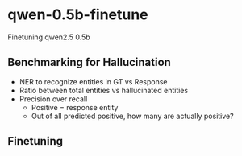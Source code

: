# qwen-0.5b-finetune
Finetuning qwen2.5 0.5b

## Benchmarking for Hallucination

- NER to recognize entities in GT vs Response
- Ratio between total entities vs hallucinated entities
- Precision over recall
  - Positive = response entity
  - Out of all predicted positive, how many are actually positive?
  
## Finetuning
